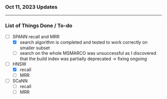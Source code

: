 ### Oct 11, 2023 Updates

---

### List of Things Done / To-do
- [ ] SPANN recall and MRR
	- [x] search algorithm is completed and tested to work correctly on smaller subset
    - [ ] search on the whole MSMARCO was unsuccessful as I discovered that the build index was partially deprecated -> fixing ongoing
- [ ] HNSW
	- [x] recall
    - [ ] MRR
- [ ] SCaNN
    - [ ] recall
    - [ ] MRR